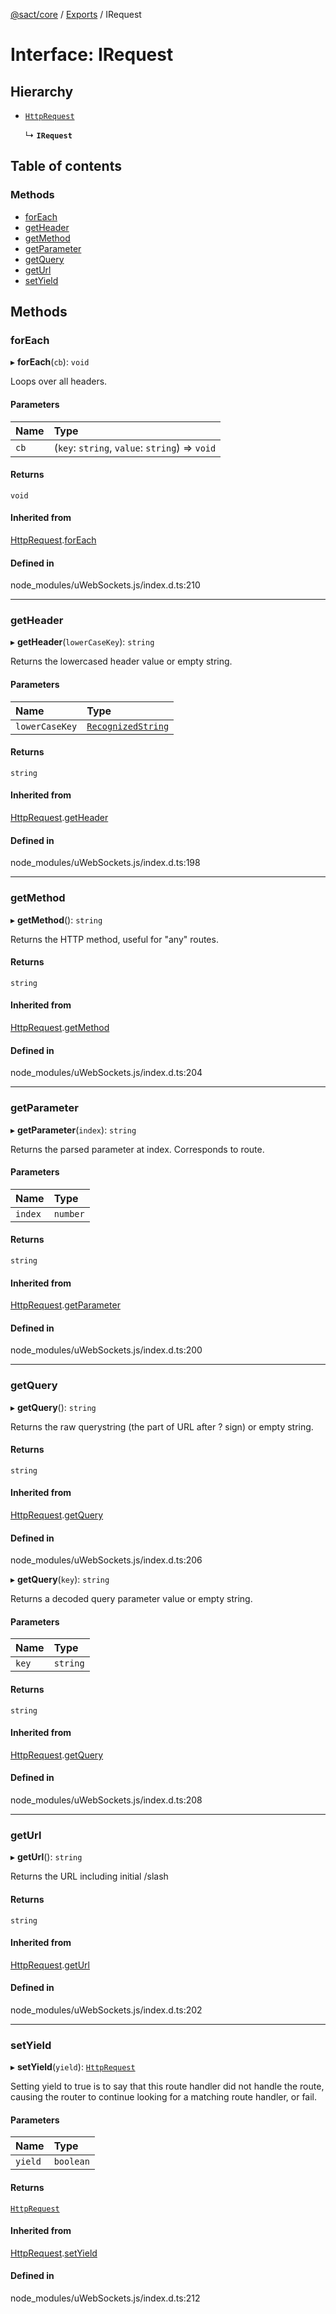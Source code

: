 [@sact/core](../README.md) / [Exports](../modules.md) / IRequest

# Interface: IRequest

## Hierarchy

- [`HttpRequest`](HttpRequest.md)

  ↳ **`IRequest`**

## Table of contents

### Methods

- [forEach](IRequest.md#foreach)
- [getHeader](IRequest.md#getheader)
- [getMethod](IRequest.md#getmethod)
- [getParameter](IRequest.md#getparameter)
- [getQuery](IRequest.md#getquery)
- [getUrl](IRequest.md#geturl)
- [setYield](IRequest.md#setyield)

## Methods

### forEach

▸ **forEach**(`cb`): `void`

Loops over all headers.

#### Parameters

| Name | Type |
| :------ | :------ |
| `cb` | (`key`: `string`, `value`: `string`) => `void` |

#### Returns

`void`

#### Inherited from

[HttpRequest](HttpRequest.md).[forEach](HttpRequest.md#foreach)

#### Defined in

node_modules/uWebSockets.js/index.d.ts:210

___

### getHeader

▸ **getHeader**(`lowerCaseKey`): `string`

Returns the lowercased header value or empty string.

#### Parameters

| Name | Type |
| :------ | :------ |
| `lowerCaseKey` | [`RecognizedString`](../modules.md#recognizedstring) |

#### Returns

`string`

#### Inherited from

[HttpRequest](HttpRequest.md).[getHeader](HttpRequest.md#getheader)

#### Defined in

node_modules/uWebSockets.js/index.d.ts:198

___

### getMethod

▸ **getMethod**(): `string`

Returns the HTTP method, useful for "any" routes.

#### Returns

`string`

#### Inherited from

[HttpRequest](HttpRequest.md).[getMethod](HttpRequest.md#getmethod)

#### Defined in

node_modules/uWebSockets.js/index.d.ts:204

___

### getParameter

▸ **getParameter**(`index`): `string`

Returns the parsed parameter at index. Corresponds to route.

#### Parameters

| Name | Type |
| :------ | :------ |
| `index` | `number` |

#### Returns

`string`

#### Inherited from

[HttpRequest](HttpRequest.md).[getParameter](HttpRequest.md#getparameter)

#### Defined in

node_modules/uWebSockets.js/index.d.ts:200

___

### getQuery

▸ **getQuery**(): `string`

Returns the raw querystring (the part of URL after ? sign) or empty string.

#### Returns

`string`

#### Inherited from

[HttpRequest](HttpRequest.md).[getQuery](HttpRequest.md#getquery)

#### Defined in

node_modules/uWebSockets.js/index.d.ts:206

▸ **getQuery**(`key`): `string`

Returns a decoded query parameter value or empty string.

#### Parameters

| Name | Type |
| :------ | :------ |
| `key` | `string` |

#### Returns

`string`

#### Inherited from

[HttpRequest](HttpRequest.md).[getQuery](HttpRequest.md#getquery)

#### Defined in

node_modules/uWebSockets.js/index.d.ts:208

___

### getUrl

▸ **getUrl**(): `string`

Returns the URL including initial /slash

#### Returns

`string`

#### Inherited from

[HttpRequest](HttpRequest.md).[getUrl](HttpRequest.md#geturl)

#### Defined in

node_modules/uWebSockets.js/index.d.ts:202

___

### setYield

▸ **setYield**(`yield`): [`HttpRequest`](HttpRequest.md)

Setting yield to true is to say that this route handler did not handle the route, causing the router to continue looking for a matching route handler, or fail.

#### Parameters

| Name | Type |
| :------ | :------ |
| `yield` | `boolean` |

#### Returns

[`HttpRequest`](HttpRequest.md)

#### Inherited from

[HttpRequest](HttpRequest.md).[setYield](HttpRequest.md#setyield)

#### Defined in

node_modules/uWebSockets.js/index.d.ts:212
